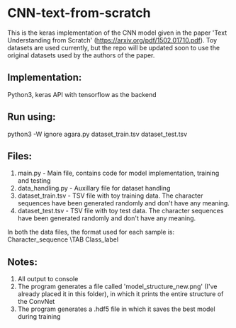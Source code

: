 # CNN-text-from-scratch

This is the keras implementation of the CNN model given in the paper 'Text Understanding from Scratch' (https://arxiv.org/pdf/1502.01710.pdf).
Toy datasets are used currently, but the repo will be updated soon to use the original datasets used by the authors of the paper.

## Implementation:

Python3, keras API with tensorflow as the backend

## Run using: 

python3 -W ignore agara.py dataset_train.tsv dataset_test.tsv

## Files:

1) main.py - Main file, contains code for model implementation, training and testing
2) data_handling.py - Auxillary file for dataset handling
3) dataset_train.tsv - TSV file with toy training data. The character sequences have been generated randomly and don't have any meaning.
4) dataset_test.tsv - TSV file with toy test data. The character sequences have been generated randomly and don't have any meaning.

In both the data files, the format used for each sample is: Character_sequence \TAB Class_label

## Notes:

1) All output to console
2) The program generates a file called 'model_structure_new.png' (I've already placed it in this folder), in which it prints the entire structure of the ConvNet
3) The program generates a .hdf5 file in which it saves the best model during training
